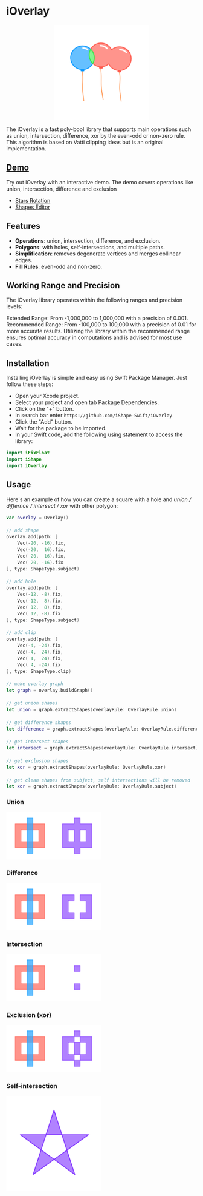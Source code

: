 # iOverlay

<p align="center">
<img src="https://github.com/iShape-Swift/iOverlay/blob/main/Readme/balloons.svg" width="250"/>
</p>

The iOverlay is a fast poly-bool library that supports main operations such as union, intersection, difference, xor by the even-odd or non-zero rule. This algorithm is based on Vatti clipping ideas but is an original implementation.


## [Demo](https://ishape-rust.github.io/iShape-js/overlay/stars_demo.html)
Try out iOverlay with an interactive demo. The demo covers operations like union, intersection, difference and exclusion

- [Stars Rotation](https://ishape-rust.github.io/iShape-js/overlay/stars_demo.html)
- [Shapes Editor](https://ishape-rust.github.io/iShape-js/overlay/shapes_editor.html)



## Features

- **Operations**: union, intersection, difference, and exclusion.
- **Polygons**: with holes, self-intersections, and multiple paths.
- **Simplification**: removes degenerate vertices and merges collinear edges.
- **Fill Rules**: even-odd and non-zero.



## Working Range and Precision
The iOverlay library operates within the following ranges and precision levels:

Extended Range: From -1,000,000 to 1,000,000 with a precision of 0.001.
Recommended Range: From -100,000 to 100,000 with a precision of 0.01 for more accurate results.
Utilizing the library within the recommended range ensures optimal accuracy in computations and is advised for most use cases.



## Installation

Installing iOverlay is simple and easy using Swift Package Manager. Just follow these steps:

- Open your Xcode project.
- Select your project and open tab Package Dependencies.
- Click on the "+" button.
- In search bar enter ```https://github.com/iShape-Swift/iOverlay```
- Click the "Add" button.
- Wait for the package to be imported.
- In your Swift code, add the following using statement to access the library:

```swift
import iFixFloat
import iShape
import iOverlay
```



## Usage

Here's an example of how you can create a square with a hole and *union / differnce / intersect / xor* with other polygon:

```swift
var overlay = Overlay()

// add shape
overlay.add(path: [
    Vec(-20, -16).fix,
    Vec(-20,  16).fix,
    Vec( 20,  16).fix,
    Vec( 20, -16).fix
], type: ShapeType.subject)

// add hole
overlay.add(path: [
    Vec(-12, -8).fix,
    Vec(-12,  8).fix,
    Vec( 12,  8).fix,
    Vec( 12, -8).fix
], type: ShapeType.subject)

// add clip
overlay.add(path: [
    Vec(-4, -24).fix,
    Vec(-4,  24).fix,
    Vec( 4,  24).fix,
    Vec( 4, -24).fix
], type: ShapeType.clip)

// make overlay graph
let graph = overlay.buildGraph()

// get union shapes
let union = graph.extractShapes(overlayRule: OverlayRule.union)

// get difference shapes
let difference = graph.extractShapes(overlayRule: OverlayRule.difference)

// get intersect shapes
let intersect = graph.extractShapes(overlayRule: OverlayRule.intersect)

// get exclusion shapes
let xor = graph.extractShapes(overlayRule: OverlayRule.xor)

// get clean shapes from subject, self intersections will be removed
let xor = graph.extractShapes(overlayRule: OverlayRule.subject)
```

### Union
<p align="left">
<img src="https://github.com/iShape-Swift/iOverlay/blob/main/Readme/union.svg" width="250"/>
</p>

### Difference
<p align="left">
<img src="https://github.com/iShape-Swift/iOverlay/blob/main/Readme/difference.svg" width="250"/>
</p>

### Intersection
<p align="left">
<img src="https://github.com/iShape-Swift/iOverlay/blob/main/Readme/intersection.svg" width="250"/>
</p>

### Exclusion (xor)
<p align="left">
<img src="https://github.com/iShape-Swift/iOverlay/blob/main/Readme/exclusion.svg" width="250"/>
</p>

### Self-intersection
<p align="left">
<img src="https://github.com/iShape-Swift/iOverlay/blob/main/Readme/self-intersecting.svg" width="250"/>
</p>

